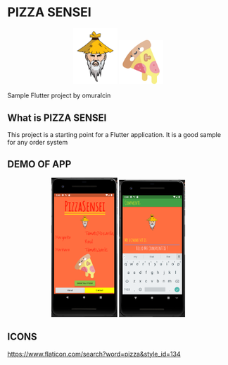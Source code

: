 
# PIZZA SENSEI
<p align="center">
  <img src="https://github.com/omurthy/pizzaSensei/blob/master/images/sensei-logo.png" width="100" title="Sensei">
  <img src="https://github.com/omurthy/pizzaSensei/blob/master/images/pizza.png" width="100" alt="Pizza">
</p>
Sample Flutter project  
by omuralcin

## What is PIZZA SENSEI

This project is a starting point for a Flutter application.
It is a good sample for any order system 
 

## DEMO OF APP

<p align="center">
    <img src="https://github.com/omurthy/pizzaSensei/blob/master/images/home.PNG" width="150" alt="HomeScreen">
    <img src="https://github.com/omurthy/pizzaSensei/blob/master/images/comments.PNG" width="150" alt="CommentScreen">
</p>


## ICONS 
https://www.flaticon.com/search?word=pizza&style_id=134